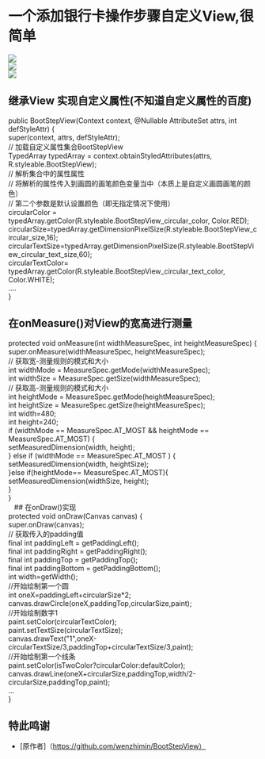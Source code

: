 #  一个添加银行卡操作步骤自定义View,很简单<br>
![](https://github.com/wenzhimin/BootStepView/blob/master/apk/bank1.jpg)<br>
![](https://github.com/wenzhimin/BootStepView/blob/master/apk/bank2.jpg)<br>
![](https://github.com/wenzhimin/BootStepView/blob/master/apk/bank3.jpg)<br>
## 继承View 实现自定义属性(不知道自定义属性的百度)<br>
public BootStepView(Context context, @Nullable AttributeSet attrs, int defStyleAttr) {<br>
        super(context, attrs, defStyleAttr);<br>
        // 加载自定义属性集合BootStepView<br>
        TypedArray typedArray = context.obtainStyledAttributes(attrs, R.styleable.BootStepView);<br>
        // 解析集合中的属性属性<br>
        // 将解析的属性传入到画圆的画笔颜色变量当中（本质上是自定义画圆画笔的颜色）<br>
        // 第二个参数是默认设置颜色（即无指定情况下使用）<br>
        circularColor = typedArray.getColor(R.styleable.BootStepView_circular_color, Color.RED);<br>
        circularSize=typedArray.getDimensionPixelSize(R.styleable.BootStepView_circular_size,16);<br>
        circularTextSize=typedArray.getDimensionPixelSize(R.styleable.BootStepView_circular_text_size,60);<br>
        circularTextColor= typedArray.getColor(R.styleable.BootStepView_circular_text_color, Color.WHITE);<br>
        ....<br>
    }<br>
## 在onMeasure()对View的宽高进行测量<br>
protected void onMeasure(int widthMeasureSpec, int heightMeasureSpec) {<br>
        super.onMeasure(widthMeasureSpec, heightMeasureSpec);<br>
        // 获取宽-测量规则的模式和大小<br>
        int widthMode = MeasureSpec.getMode(widthMeasureSpec);<br>
        int widthSize = MeasureSpec.getSize(widthMeasureSpec);<br>
        // 获取高-测量规则的模式和大小<br>
        int heightMode = MeasureSpec.getMode(heightMeasureSpec);<br>
        int heightSize = MeasureSpec.getSize(heightMeasureSpec);<br>
        int width=480;<br>
        int height=240;<br>
        if (widthMode == MeasureSpec.AT_MOST && heightMode == MeasureSpec.AT_MOST) {<br>
            setMeasuredDimension(width, height);<br>
        } else if (widthMode == MeasureSpec.AT_MOST ) {<br>
            setMeasuredDimension(width, heightSize);<br>
        }else if(heightMode== MeasureSpec.AT_MOST){<br>
            setMeasuredDimension(widthSize, height);<br>
        }<br>
    }<br>
    ## 在onDraw()实现<br>
    protected void onDraw(Canvas canvas) {<br>
        super.onDraw(canvas);<br>
        // 获取传入的padding值<br>
        final int paddingLeft = getPaddingLeft();<br>
        final int paddingRight = getPaddingRight();<br>
        final int paddingTop = getPaddingTop();<br>
        final int paddingBottom = getPaddingBottom();<br>
        int width=getWidth();<br>
        //开始绘制第一个圆<br>
        int oneX=paddingLeft+circularSize*2;<br>
        canvas.drawCircle(oneX,paddingTop,circularSize,paint);<br>
        //开始绘制数字1<br>
        paint.setColor(circularTextColor);<br>
        paint.setTextSize(circularTextSize);<br>
        canvas.drawText("1",oneX-circularTextSize/3,paddingTop+circularTextSize/3,paint);<br>
        //开始绘制第一个线条<br>
        paint.setColor(isTwoColor?circularColor:defaultColor);<br>
        canvas.drawLine(oneX+circularSize,paddingTop,width/2-circularSize,paddingTop,paint);<br>
        ...<br>
    }<br>

## 特此鸣谢  
- [原作者]（https://github.com/wenzhimin/BootStepView）

